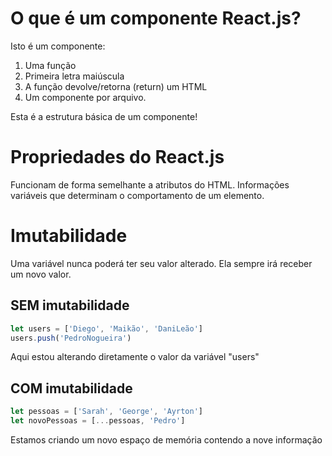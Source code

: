 # O que é um componente React.js?

Isto é um componente:

1. Uma função
2. Primeira letra maiúscula
3. A função devolve/retorna (return) um HTML
4. Um componente por arquivo.

Esta é a estrutura básica de um componente!

# Propriedades do React.js

Funcionam de forma semelhante a atributos do HTML. Informações variáveis que determinam o comportamento de um elemento.

# Imutabilidade

Uma variável nunca poderá ter seu valor alterado. Ela sempre irá receber um novo valor.

## SEM imutabilidade

```js
let users = ['Diego', 'Maikão', 'DaniLeão']
users.push('PedroNogueira')
```

Aqui estou alterando diretamente o valor da variável "users"

## COM imutabilidade

```js
let pessoas = ['Sarah', 'George', 'Ayrton']
let novoPessoas = [...pessoas, 'Pedro']
```

Estamos criando um novo espaço de memória contendo a nove informação
